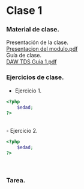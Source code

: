 # Clase 1 

### Material de clase.
Presentación de la clase.<br>
[Presentacion del modulo.pdf](https://github.com/SmoshCH/Itca2/files/14433972/Presentacion.del.modulo.pdf)<br>
Guía de clase.<br>
[DAW TDS Guia 1.pdf](https://github.com/SmoshCH/Itca2/files/14434025/DAW.TDS.Guia.1.pdf)<br>

### Ejercicios de clase.
- Ejercicio 1. <br> 
```php
<?php
    $edad; 
?>
```
<br>
- Ejercicio 2. <br>

```php
<?php
    $edad; 
?>
```


<br>

### Tarea.
